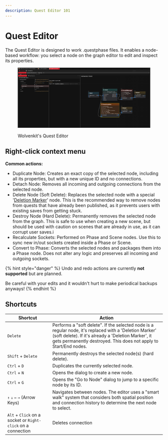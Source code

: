 ```yaml
---
description: Quest Editor 101
---
```


# Quest Editor

The Quest Editor is designed to work .questphase files. It enables a node-based workflow: you select a node on the graph editor to edit and inspect its properties.

<figure><img src="../../.gitbook/assets/image.png" alt=""><figcaption><p>Wolvenkit's Quest Editor</p></figcaption></figure>

## **Right-click context menu**

**Common actions:**

* Duplicate Node: Creates an exact copy of the selected node, including all its properties, but with a new unique ID and no connections.
* Detach Node: Removes all incoming and outgoing connections from the selected node.
* Delete Node (Soft Delete): Replaces the selected node with a special '[Deletion Marker](https://nativedb.red4ext.com/c/5548111434222821)' node. This is the recommended way to remove nodes from quests that have already been published, as it prevents users with existing saves from getting stuck.
* Destroy Node (Hard Delete): Permanently removes the selected node from the graph. This is safe to use when creating a new scene, but should be used with caution on scenes that are already in use, as it can corrupt user saves.i
* Recalculate Sockets: Performed on Phase and Scene nodes. Use this to sync new in/out sockets created inside a Phase or Scene.
* Convert to Phase: Converts the selected nodes and packages them into a Phase node. Does not alter any logic and preserves all incoming and outgoing sockets.&#x20;

{% hint style="danger" %}
Undo and redo actions are currently **not supported** but are planned.&#x20;

Be careful with your edits and it wouldn't hurt to make periodical backups anyways!
{% endhint %}

## Shortcuts

| Shortcut                                                     | Action                                                                                                                                                                                                                              |
| ------------------------------------------------------------ | ----------------------------------------------------------------------------------------------------------------------------------------------------------------------------------------------------------------------------------- |
| `Delete`                                                     | Performs a "soft delete". If the selected node is a regular node, it's replaced with a 'Deletion Marker' (soft delete). If it's already a 'Deletion Marker', it gets permanently destroyed. This does not apply to Start/End nodes. |
| `Shift` + `Delete`                                           | Permanently destroys the selected node(s) (hard delete).                                                                                                                                                                            |
| `Ctrl` + `D`                                                 | Duplicates the currently selected node.                                                                                                                                                                                             |
| `Ctrl` + `N`                                                 | Opens the dialog to create a new node.                                                                                                                                                                                              |
| `Ctrl` + `G`                                                 | Opens the "Go to Node" dialog to jump to a specific node by its ID.                                                                                                                                                                 |
| `↑` `↓` `←` `→` (Arrow Keys)                                 | Navigates between nodes. The editor uses a "smart walk" system that considers both spatial position and connection history to determine the next node to select.                                                                    |
| `Alt` + `Click` on a socket or `Right-click` on a connection | Deletes connection                                                                                                                                                                                                                  |

